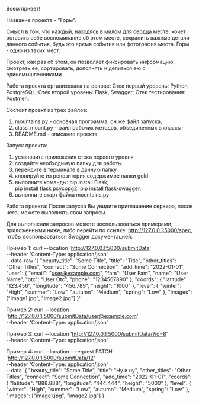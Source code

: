 Всем привет!

Название проекта - "Горы".

Смысл в том, что каждый, находясь в милом для сердца
месте, хочет оставить себе воспоминание об этом
месте, сохранить важные детали данного события,
будь это время события или фотография места. Горы -
одно из таких мест.

Проект, как раз об этом, он позволяет фиксировать 
информацию, смотреть ее, сортировать, дополнять и 
делиться ею с единомышленниками.

Работа проекта организована на основе:
Стек первый уровень: Python, PostgreSQL; 
Стек второй уровень: Flask, Swagger;
Стек тестирования: Postmen.

Состоит проект из трех файлов:
1. mountains.py - основная программа, 
он же файл запуска;
2. class_mount.py - файл рабочих методов, 
объединенных в классы;
3. README.md - описание проекта.

Запуск проекта:
1. установите приложения стека первого уровня
2. создайте необходимую папку для работы
3. перейдите в терминале в данную папку
4. клонируйте из репозитория содержимое папки gold
5. выполните команды:
pip install Flask;   
pip install flask psycopg2;
pip install flask-swagger.
6. выполните старт файла mountains.py

Работа проекта:
После запуска Вы увидите приглашение сервера,
после чего, можете выполнять свои запросы.

Для выполнения запросов можете воспользоваться 
примерами, приложенными ниже, либо перейти по ссылке:
http://127.0.0.1:5000/spec, чтобы воспользоваться
Swagger документацией.

Пример 1:
curl --location 'http://127.0.0.1:5000/submitData' \
--header 'Content-Type: application/json' \
--data-raw '{
    "beauty_title": "Some Title",
    "title": "Title",
    "other_titles": "Other Titles",
    "connect": "Some Connection",
    "add_time": "2022-01-01",
    "user": {
        "email": "user@example.com",
        "fam": "User Fam",
        "name": "User Name",
        "otc": "User Otc",
        "phone": "1234567890"
    },
    "coords": {
        "latitude": "123.456",
        "longitude": "456.789",
        "height": "1000"
    },
    "level": {
        "winter": "High",
        "summer": "Low",
        "autumn": "Medium",
        "spring": "Low"
    },
    "images": ["image1.jpg", "image2.jpg"]
}'

Пример 2:
curl --location 'http://127.0.0.1:5000/submitData/user@example.com' \
--header 'Content-Type: application/json'

Пример 3:
curl --location 'http://127.0.0.1:5000/submitData/?id=8' \
--header 'Content-Type: application/json'

Пример 4:
curl --location --request PATCH 'http://127.0.0.1:5000/submitData/12' \
--header 'Content-Type: application/json' \
--data '{
    "beauty_title": "Some Title",
    "title": "Ну и ну",
    "other_titles": "Other Titles",
    "connect": "Some Connection",
    "add_time": "2022-01-01",
    "coords": {
        "latitude": "888.888",
        "longitude": "444.444",
        "height": "5000"
    },
    "level": {
        "winter": "High",
        "summer": "Low",
        "autumn": "Medium",
        "spring": "Low"
    },
    "images": ["image1.jpg", "image2.jpg"]
}'